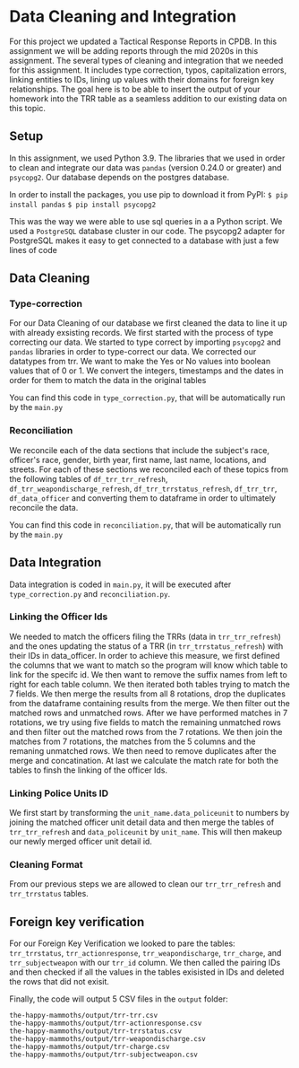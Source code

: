 
# Data Cleaning and Integration

For this project we updated a Tactical Response Reports in CPDB. In this assignment we will be adding reports through the mid 2020s in this assignment. The several types of cleaning and integration that we needed for this assignment. It includes type correction, typos, capitalization errors, linking entities to IDs, lining up values with their domains for foreign key relationships. The goal here is to be able to insert the output of your homework into the TRR table as a seamless addition to our existing data on this topic.


## Setup
In this assignment, we used Python 3.9. The libraries that we used in order to clean and integrate our data was ```pandas``` (version 0.24.0 or greater) and ```psycopg2```. Our database depends on the postgres database.

In order to install the packages, you use pip to download it from PyPI:
```$ pip install pandas```
```$ pip install psycopg2```

This was the way we were able to use sql queries in a a Python script. We used a ```PostgreSQL``` database cluster in our code. The psycopg2 adapter for PostgreSQL makes it easy to get connected to a database with just a few lines of code


## Data Cleaning
### Type-correction

For our Data Cleaning of our database we first cleaned the data to line it up with already exsisting records. We first started with the process of type correcting our data. We started to type correct by importing ```psycopg2``` and ```pandas``` libraries in order to type-correct our data. We corrected our datatypes from trr. We want to make the Yes or No values into boolean values that of 0 or 1. We convert the integers, timestamps and the dates in order for them to match the data in the original tables

You can find this code in ```type_correction.py```, that will be automatically run by the ```main.py```

### Reconciliation

We reconcile each of the data sections that include the subject's race, officer's race, gender, birth year, first name, last name, locations, and streets. For each of these sections we reconciled each of these topics from the following tables of ```df_trr_trr_refresh```, ```df_trr_weapondischarge_refresh```, ```df_trr_trrstatus_refresh```, ```df_trr_trr```, ```df_data_officer``` and converting them to dataframe in order to ultimately reconcile the data.

You can find this code in ```reconciliation.py```, that will be automatically run by the ```main.py```


## Data Integration

Data integration is coded in ```main.py```, it will be executed after ```type_correction.py``` and ```reconciliation.py```.

### Linking the Officer Ids

We needed to match the officers filing the TRRs (data in ```trr_trr_refresh```) and the ones updating the status of a TRR (in ```trr_trrstatus_refresh```) with their IDs in data_officer. In order to achieve this measure, we first defined the columns that we want to match so the program will know which table to link for the specifc id. We then want to remove the suffix names from left to right for each table column. We then iterated both tables trying to match the 7 fields. We then merge the results from all 8 rotations, drop the duplicates from the dataframe containing results from the merge. We then filter out the matched rows and unmatched rows. After we have performed matches in 7 rotations, we try using five fields to match the remaining unmatched rows and then filter out the matched rows from the 7 rotations. We then join the matches from 7 rotations, the matches from the 5 columns and the remaning unmatched rows. We then need to remove duplicates after the merge and concatination. At last we calculate the match rate for both the tables to finsh the linking of the officer Ids.

### Linking Police Units ID

We first start by transforming the ```unit_name.data_policeunit``` to numbers by joining the matched officer unit detail data and then merge the tables of ```trr_trr_refresh``` and ```data_policeunit``` by ```unit_name```. This will then makeup our newly merged officer unit detail id.

### Cleaning Format

From our previous steps we are allowed to clean our ```trr_trr_refresh``` and ```trr_trrstatus``` tables.

## Foreign key verification

For our Foreign Key Verification we looked to pare the tables: ```trr_trrstatus```, ```trr_actionresponse```, ```trr_weapondischarge```, ```trr_charge```, and ```trr_subjectweapon``` with our ```trr_id``` column. We then called the pairing IDs and then checked if all the values in the tables exisisted in IDs and deleted the rows that did not exisit.

Finally, the code will output 5 CSV files in the ```output``` folder:
```
the-happy-mammoths/output/trr-trr.csv
the-happy-mammoths/output/trr-actionresponse.csv
the-happy-mammoths/output/trr-trrstatus.csv
the-happy-mammoths/output/trr-weapondischarge.csv
the-happy-mammoths/output/trr-charge.csv
the-happy-mammoths/output/trr-subjectweapon.csv
```


